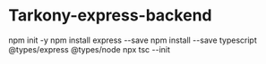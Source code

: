 # Tarkony-express-backend

npm init -y
npm install express --save
npm install --save typescript @types/express @types/node
npx tsc --init
